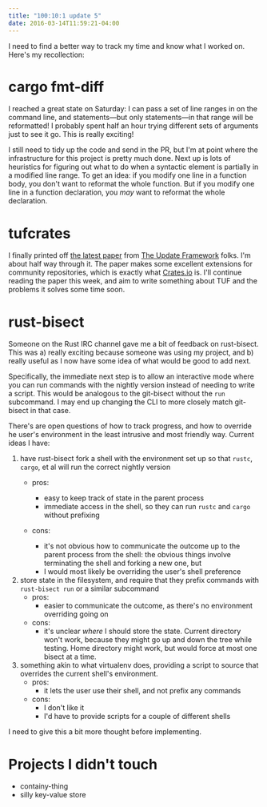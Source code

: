 ```yaml
---
title: "100:10:1 update 5"
date: 2016-03-14T11:59:21-04:00
---
```


I need to find a better way to track my time and know what I worked on. Here's my recollection:

# cargo fmt-diff

I reached a great state on Saturday: I can pass a set of line ranges in on the
command line, and statements—but only statements—in that range will be
reformatted! I probably spent half an hour trying different sets of arguments
just to see it go. This is really exciting!

I still need to tidy up the code and send in the PR, but I'm at point where the
infrastructure for this project is pretty much done. Next up is lots of
heuristics for figuring out what to do when a syntactic element is partially in
a modified line range. To get an idea: if you modify one line in a function
body, you don't want to reformat the whole function. But if you modify one line
in a function declaration, you *may* want to reformat the whole declaration.


# tufcrates

I finally printed off [the latest paper][paper] from [The Update
Framework][tuf] folks. I'm about half way through it. The paper makes some
excellent extensions for community repositories, which is exactly what
[Crates.io][crates-io] is. I'll continue reading the paper this week, and aim
to write something about TUF and the problems it solves some time soon.

[paper]: https://isis.poly.edu/%7Ejcappos/papers/kuppusamy_nsdi_16.pdf
[tuf]: http://theupdateframework.com/
[crates-io]: https://crates.io/


# rust-bisect

Someone on the Rust IRC channel gave me a bit of feedback on rust-bisect. This
was a) really exciting because someone was using my project, and b) really
useful as I now have some idea of what would be good to add next.

Specifically, the immediate next step is to allow an interactive mode where you
can run commands with the nightly version instead of needing to write a script.
This would be analogous to the git-bisect without the `run` subcommand. I may
end up changing the CLI to more closely match git-bisect in that case.

There's are open questions of how to track progress, and how to override he
user's environment in the least intrusive and most friendly way. Current ideas
I have:

1. have rust-bisect fork a shell with the environment set up so that `rustc`,
  `cargo`, et al will run the correct nightly version
    - pros:
        - easy to keep track of state in the parent process
        - immediate access in the shell, so they can run `rustc` and `cargo`
        without prefixing
    - cons:

        - it's not obvious how to communicate the outcome up to the parent process
          from the shell: the obvious things involve terminating the shell and
          forking a new one, but
        - I would most likely be overriding the user's shell preference
2. store state in the filesystem, and require that they prefix commands with
  `rust-bisect run` or a similar subcommand
    - pros:
        - easier to communicate the outcome, as there's no environment overriding
          going on
    - cons:
        - it's unclear *where* I should store the state. Current directory won't
          work, because they might go up and down the tree while testing. Home
          directory might work, but would force at most one bisect at a time.
3. something akin to what virtualenv does, providing a script to source that
  overrides the current shell's environment.
    - pros:
        - it lets the user use their shell, and not prefix any commands
    - cons:
        - I don't like it
        - I'd have to provide scripts for a couple of different shells

I need to give this a bit more thought before implementing.


# Projects I didn't touch

- containy-thing
- silly key-value store
